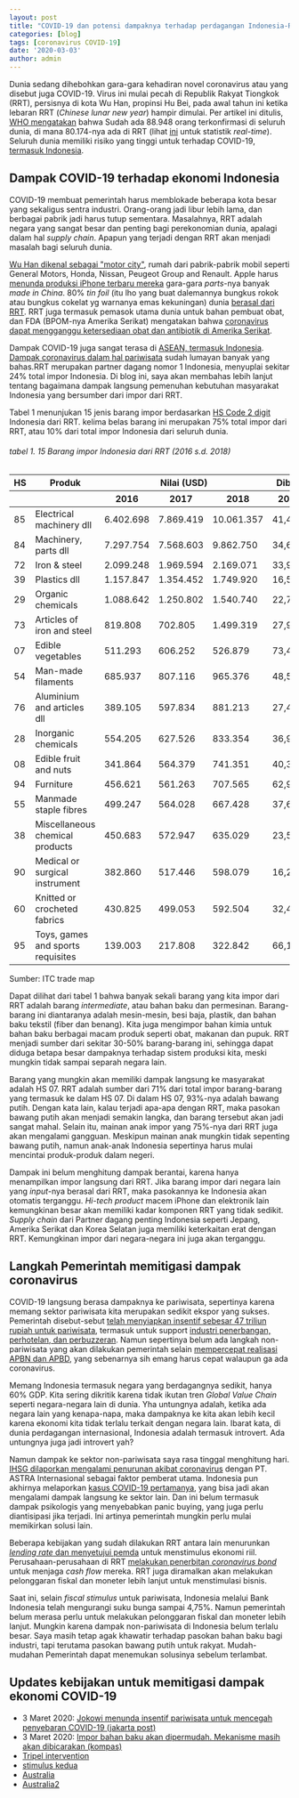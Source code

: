 ```yaml
---
layout: post
title: "COVID-19 dan potensi dampaknya terhadap perdagangan Indonesia-RRT"
categories: [blog]
tags: [coronavirus COVID-19]
date: '2020-03-03'
author: admin
---
```


Dunia sedang dihebohkan gara-gara kehadiran novel coronavirus atau yang disebut juga COVID-19. Virus ini mulai pecah di Republik Rakyat Tiongkok (RRT), persisnya di kota Wu Han, propinsi Hu Bei, pada awal tahun ini ketika lebaran RRT (*Chinese lunar new year*) hampir dimulai. Per artikel ini ditulis, [WHO mengatakan](https://www.who.int/docs/default-source/coronaviruse/20200302-sitrep-42-covid-19.pdf?sfvrsn=d863e045_2) bahwa Sudah ada 88.948 orang terkonfirmasi di seluruh dunia, di mana 80.174-nya ada di RRT (lihat [ini](https://www.worldometers.info/coronavirus/) untuk statistik *real-time*). Seluruh dunia memiliki risiko yang tinggi untuk terhadap COVID-19, [termasuk Indonesia](https://www.abc.net.au/news/2020-03-02/indonesia-records-first-cases-of-covid-19-coronavirus/12018090).

## Dampak COVID-19 terhadap ekonomi Indonesia

COVID-19 membuat pemerintah harus memblokade beberapa kota besar yang sekaligus sentra industri. Orang-orang jadi libur lebih lama, dan berbagai pabrik jadi harus tutup sementara. Masalahnya, RRT adalah negara yang sangat besar dan penting bagi perekonomian dunia, apalagi dalam hal *supply chain*. Apapun yang terjadi dengan RRT akan menjadi masalah bagi seluruh dunia.

[Wu Han dikenal sebagai "motor city"](https://www.weforum.org/agenda/2020/02/coronavirus-china-automotive-industry/), rumah dari pabrik-pabrik mobil seperti General Motors, Honda, Nissan, Peugeot Group and Renault. Apple harus [menunda produksi iPhone terbaru mereka](https://www.reuters.com/article/us-china-health-foxconn-exclusive/exclusive-outbreak-to-hit-iphone-output-if-china-extends-foxconn-factory-halt-source-idUSKBN1ZX1ZH) gara-gara *parts*-nya banyak *made in China*. 80% *tin foil* (itu lho yang buat dalemannya bungkus rokok atau bungkus cokelat yg warnanya emas kekuningan) dunia [berasal dari RRT](https://www.tradetalkspodcast.com/). RRT juga termasuk pemasok utama dunia untuk bahan pembuat obat, dan FDA (BPOM-nya Amerika Serikat) mengatakan bahwa [coronavirus dapat mengganggu ketersediaan obat dan antibiotik di Amerika Serikat](https://www.forbes.com/sites/victoriaforster/2020/03/02/coronavirus-outbreak-will-lead-to-more-drug-shortages-in-the-us-including-antibiotics/#60527ad8320f).

Dampak COVID-19 juga sangat terasa di [ASEAN, termasuk Indonesia](https://www.scmp.com/week-asia/economics/article/3052943/coronavirus-southeast-asian-supply-chains-feel-squeeze-covid-19). [Dampak coronavirus dalam hal pariwisata](https://www.bbc.com/indonesia/indonesia-51369660) sudah lumayan banyak yang bahas.RRT merupakan partner dagang nomor 1 Indonesia, menyuplai sekitar 24% total impor Indonesia. Di blog ini, saya akan membahas lebih lanjut tentang bagaimana dampak langsung pemenuhan kebutuhan masyarakat Indonesia yang bersumber dari impor dari RRT.

Tabel 1 menunjukan 15 jenis barang impor berdasarkan [HS Code 2 digit](https://www.foreign-trade.com/reference/hscode.htm) Indonesia dari RRT. kelima belas barang ini merupakan 75% total impor dari RRT, atau 10% dari total impor Indonesia dari seluruh dunia.

###### tabel 1. 15 Barang impor Indonesia dari RRT (2016 s.d. 2018)
<table>
  <col>
  <colgroup span="3"></colgroup>
  <colgroup span="3"></colgroup>
  <thead>
  <tr>
    <th>HS</th>
    <th>Produk</th>
    <th colspan="3" scope="colgroup">Nilai (USD)</th>
    <th colspan="3" scope="colgroup">Dibanding total impor (%)</th>
  </tr>
  <tr>
    <th></th>
    <th></th>
    <th scope="col">2016</th>
    <th scope="col">2017</th>
    <th scope="col">2018</th>
    <th scope="col">2016</th>
    <th scope="col">2017</th>
    <th scope="col">2018</th>
    </tr>
</thead>
<tbody>
<tr>
  <td>85</td>
  <td>Electrical machinery dll</td>
  <td>6.402.698</td>
  <td>7.869.419</td>
  <td>10.061.357</td>
  <td>41,49%</td>
  <td>43,88%</td>
  <td>46,91%</td>
</tr>
<tr>
  <td>84</td>
  <td>Machinery, parts dll</td>
  <td>7.297.754</td>
  <td>7.568.603</td>
  <td>9.862.750</td>
  <td>34,63%</td>
  <td>34,77%</td>
  <td>36,26%</td>
</tr>
<tr>
  <td>72</td>
  <td>Iron & steel</td>
  <td>2.099.248</td>
  <td>1.969.594</td>
  <td>2.169.071</td>
  <td>33,97%</td>
  <td>24,67%</td>
  <td>21,17%</td>
</tr>
<tr>
  <td>39</td>
  <td>Plastics dll</td>
  <td>1.157.847</td>
  <td>1.354.452</td>
  <td>1.749.920</td>
  <td>16,54%</td>
  <td>17,52%</td>
  <td>19,00%</td>
</tr>
<tr>
  <td>29</td>
  <td>Organic chemicals</td>
  <td>1.088.642</td>
  <td>1.250.802</td>
  <td>1.540.740</td>
  <td>22,72%</td>
  <td>21,21%</td>
  <td>22,25%</td>
</tr>
<tr>
  <td>73</td>
  <td>Articles of iron and steel</td>
  <td>819.808</td>
  <td>702.805</td>
  <td>1.499.319</td>
  <td>27,96%</td>
  <td>26,75%</td>
  <td>38,57%</td>
</tr>
<tr>
  <td>07</td>
  <td>Edible vegetables</td>
  <td>511.293</td>
  <td>606.252</td>
  <td>526.879</td>
  <td>73,47%</td>
  <td>73,87%</td>
  <td>71,36%</td>
</tr>
<tr>
  <td>54</td>
  <td>Man-made filaments</td>
  <td>685.937</td>
  <td>807.116</td>
  <td>965.376</td>
  <td>48,57%</td>
  <td>52,89%</td>
  <td>55,32%</td>
</tr>  
<tr>
  <td>76</td>
  <td>Aluminium and articles dll</td>
  <td>389.105</td>
  <td>597.834</td>
  <td>881.213</td>
  <td>27,40%</td>
  <td>31,89%</td>
  <td>40,56%</td>
</tr>
<tr>
  <td>28</td>
  <td>Inorganic chemicals</td>
  <td>554.205</td>
  <td>627.526</td>
  <td>833.354</td>
  <td>36,93%</td>
  <td>38,79%</td>
  <td>40,52%</td>
</tr>
<tr>
  <td>08</td>
  <td>Edible fruit and nuts</td>
  <td>341.864</td>
  <td>564.379</td>
  <td>741.351</td>
  <td>40,31%</td>
  <td>47,36%</td>
  <td>56,55%</td>
</tr>
<tr>
  <td>94</td>
  <td>Furniture</td>
  <td>456.621</td>
  <td>561.263</td>
  <td>707.565</td>
  <td>62,97%</td>
  <td>63,80%</td>
  <td>68,57%</td>
</tr>  
<tr>
  <td>55</td>
  <td>Manmade staple fibres</td>
  <td>499.247</td>
  <td>564.028</td>
  <td>667.428</td>
  <td>37,66%</td>
  <td>41,91%</td>
  <td>44,93%</td>
  </tr>
<tr>
  <td>38</td>
  <td>Miscellaneous chemical products</td>
  <td>450.683</td>
  <td>572.947</td>
  <td>635.029</td>
  <td>23,58%</td>
  <td>26,08%</td>
  <td>23,78%</td>
  </tr>
<tr>
  <td>90</td>
  <td>Medical or surgical instrument</td>
  <td>382.860</td>
  <td>517.446</td>
  <td>598.079</td>
  <td>16,27%</td>
  <td>20,01%</td>
  <td>20,73%</td>
  </tr>
<tr>
  <td>60</td>
  <td>Knitted or crocheted fabrics</td>
  <td>430.825</td>
  <td>499.053</td>
  <td>592.504</td>
  <td>32,40%</td>
  <td>37,33%</td>
  <td>38,17%</td>
  </tr>
<tr>
  <td>95</td>
  <td>Toys, games and sports requisites</td>
  <td>139.003</td>
  <td>217.808</td>
  <td>322.842</td>
  <td>66,19%</td>
  <td>68,76%</td>
  <td>75,30%</td>
</tr>
</tbody>
</table>
Sumber: ITC trade map


Dapat dilihat dari tabel 1 bahwa banyak sekali barang yang kita impor dari RRT adalah barang *intermediate*, atau bahan baku dan permesinan. Barang-barang ini diantaranya adalah mesin-mesin, besi baja, plastik, dan bahan baku tekstil (fiber dan benang). Kita juga mengimpor bahan kimia untuk bahan baku berbagai macam produk seperti obat, makanan dan pupuk. RRT menjadi sumber dari sekitar 30-50% barang-barang ini, sehingga dapat diduga betapa besar dampaknya terhadap sistem produksi kita, meski mungkin tidak sampai separah negara lain.

Barang yang mungkin akan memiliki dampak langsung ke masyarakat adalah HS 07. RRT adalah sumber dari 71% dari total impor barang-barang yang termasuk ke dalam HS 07. Di dalam HS 07, 93%-nya adalah bawang putih. Dengan kata lain, kalau terjadi apa-apa dengan RRT, maka pasokan bawang putih akan menjadi semakin langka, dan barang tersebut akan jadi sangat mahal. Selain itu, mainan anak impor yang 75%-nya dari RRT juga akan mengalami gangguan. Meskipun mainan anak mungkin tidak sepenting bawang putih, namun anak-anak Indonesia sepertinya harus mulai mencintai produk-produk dalam negeri.

Dampak ini belum menghitung dampak berantai, karena hanya menampilkan impor langsung dari RRT. Jika barang impor dari negara lain yang *input*-nya berasal dari RRT, maka pasokannya ke Indonesia akan otomatis terganggu. *Hi-tech product* macem iPhone dan elektronik lain kemungkinan besar akan memiliki kadar komponen RRT yang tidak sedikit. *Supply chain* dari Partner dagang penting Indonesia seperti Jepang, Amerika Serikat dan Korea Selatan juga memiliki keterkaitan erat dengan RRT. Kemungkinan impor dari negara-negara ini juga akan terganggu.

## Langkah Pemerintah memitigasi dampak coronavirus

COVID-19 langsung berasa dampaknya ke pariwisata, sepertinya karena memang sektor pariwisata kita merupakan sedikit ekspor yang sukses. Pemerintah disebut-sebut [telah menyiapkan insentif sebesar 47 triliun rupiah untuk pariwisata](https://katadata.co.id/berita/2020/02/25/pemerintah-siapkan-rp-47-triliun-selamatkan-pariwisata-dari-corona), termasuk untuk support [industri penerbangan, perhotelan, dan perbuzzeran](https://katadata.co.id/berita/2020/02/25/sri-mulyani-prediksi-ekonomi-tahun-ini-berpotensi-melambat-jadi-47). Namun sepertinya belum ada langkah non-pariwisata yang akan dilakukan pemerintah selain [mempercepat realisasi APBN dan APBD](https://katadata.co.id/berita/2020/02/25/jokowi-godok-instrumen-fiskal-menangkal-dampak-ekonomi-virus-corona), yang sebenarnya sih emang harus cepat walaupun ga ada coronavirus.

Memang Indonesia termasuk negara yang berdagangnya sedikit, hanya 60% GDP. Kita sering dikritik karena tidak ikutan tren *Global Value Chain* seperti negara-negara lain di dunia. Yha untungnya adalah, ketika ada negara lain yang kenapa-napa, maka dampaknya ke kita akan lebih kecil karena ekonomi kita tidak terlalu terkait dengan negara lain. Ibarat kata, di dunia perdagangan internasional, Indonesia adalah termasuk introvert. Ada untungnya juga jadi introvert yah?

Namun dampak ke sektor non-pariwisata saya rasa tinggal menghitung hari. [IHSG dilaporkan mengalami penurunan akibat coronavirus](https://katadata.co.id/berita/2020/02/28/ihsg-anjlok-lebih-dari-4-bei-efek-virus-corona-seperti-bursa-lain) dengan PT. ASTRA Internasional sebagai faktor pemberat utama. Indonesia pun akhirnya melaporkan [kasus COVID-19 pertamanya](https://www.theguardian.com/world/2020/mar/02/first-coronavirus-cases-confirmed-in-indonesia-amid-fears-nation-is-ill-prepared-for-outbreak), yang bisa jadi akan mengalami dampak langsung ke sektor lain. Dan ini belum termasuk dampak psikologis yang menyebabkan panic buying, yang juga perlu diantisipasi jika terjadi. Ini artinya pemerintah mungkin perlu mulai memikirkan solusi lain.

Beberapa kebijakan yang sudah dilakukan RRT antara lain menurunkan [*lending rate* dan menyetujui pemda](https://www.scmp.com/economy/china-economy/article/3053071/china-likely-introduce-new-measures-bolster-coronavirus-hit) untuk menstimulus ekonomi riil. Perusahaan-perusahaan di RRT [melakukan penerbitan *coronavirus bond*](https://www.ft.com/content/bc394d62-5212-11ea-8841-482eed0038b1) untuk menjaga *cash flow* mereka. RRT juga diramalkan akan melakukan pelonggaran fiskal dan moneter lebih lanjut untuk menstimulasi bisnis.

Saat ini, selain *fiscal stimulus* untuk pariwisata, Indonesia melalui Bank Indonesia telah mengurangi suku bunga sampai 4,75%. Namun pemerintah belum merasa perlu untuk melakukan pelonggaran fiskal dan moneter lebih lanjut. Mungkin karena dampak non-pariwisata di Indonesia belum terlalu besar. Saya masih tetap agak khawatir terhadap pasokan bahan baku bagi industri, tapi terutama pasokan bawang putih untuk rakyat. Mudah-mudahan Pemerintah dapat menemukan solusinya sebelum terlambat.

## Updates kebijakan untuk memitigasi dampak ekonomi COVID-19
- 3 Maret 2020: [Jokowi menunda insentif pariwisata untuk mencegah penyebaran COVID-19 (jakarta post)](https://www.thejakartapost.com/news/2020/03/03/government-delays-incentives-for-foreign-tourists-after-covid-19-hits-indonesia.html)
- 3 Maret 2020: [Impor bahan baku akan dipermudah. Mekanisme masih akan dibicarakan (kompas)](https://money.kompas.com/read/2020/03/03/083800126/redam-dampak-corona-sri-mulyani-longgarkan-izin-impor-bahan-baku?page=all)
- [Tripel intervention](https://m.bisnis.com/ekonomi-bisnis/read/20200302/9/1207956/pemerintah-bi-dan-ojk-bergandeng-tangan-atasi-krisis-virus-corona)
- [stimulus kedua](https://www.hukumonline.com/berita/baca/lt5e6bd744c6f55/ini-rangkaian-stimulus-ekonomi-kedua-untuk-menangani-dampak-virus-corona)
- [Australia](https://www.pm.gov.au/media/economic-stimulus-package)
- [Australia2](https://amp.theguardian.com/business/2020/mar/22/scott-morrison-to-announce-66bn-stimulus-including-income-support-for-workers)
